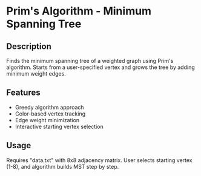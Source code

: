 # Prim's Algorithm - Minimum Spanning Tree

## Description
Finds the minimum spanning tree of a weighted graph using Prim's algorithm. Starts from a user-specified vertex and grows the tree by adding minimum weight edges.

## Features
- Greedy algorithm approach
- Color-based vertex tracking
- Edge weight minimization
- Interactive starting vertex selection

## Usage
Requires "data.txt" with 8x8 adjacency matrix. User selects starting vertex (1-8), and algorithm builds MST step by step.
